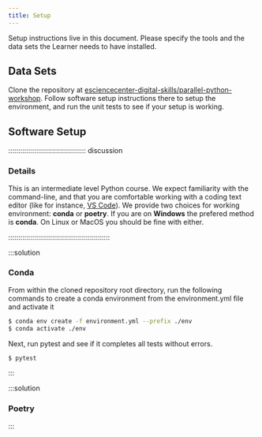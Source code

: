 ```yaml
---
title: Setup
---
```


Setup instructions live in this document. Please specify the tools and the data
sets the Learner needs to have installed.

## Data Sets

Clone the repository at [esciencecenter-digital-skills/parallel-python-workshop](https://github.com/esciencecenter-digital-skills/parallel-python-workshop). Follow software setup instructions there to setup the environment, and run the unit tests to see if your setup is working.

## Software Setup

::::::::::::::::::::::::::::::::::::::: discussion

### Details
This is an intermediate level Python course. We expect familiarity with the command-line, and that you are comfortable working with a coding text editor (like for instance, [VS Code](https://code.visualstudio.com/)). We provide two choices for working environment: **conda** or **poetry**. If you are on **Windows** the prefered method is **conda**. On Linux or MacOS you should be fine with either.

:::::::::::::::::::::::::::::::::::::::::::::::::::

:::solution
### Conda
From within the cloned repository root directory, run the following commands to create a conda environment from the environment.yml file and activate it
```bash
$ conda env create -f environment.yml --prefix ./env
$ conda activate ./env
```

Next, run pytest and see if it completes all tests without errors.

```bash
$ pytest
```

:::

:::solution
### Poetry

:::

